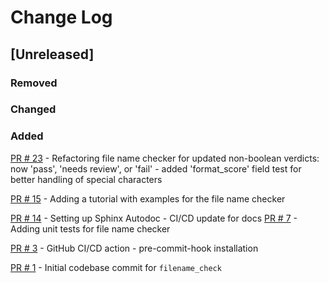 # Change Log

## [Unreleased]


### Removed

### Changed

### Added
[PR # 23](https://github.com/spacetelescope/mast_contributor_tools/pull/23)
    - Refactoring file name checker for updated non-boolean verdicts: now 'pass', 'needs review', or 'fail'
    - added 'format_score' field test for better handling of special characters

[PR # 15](https://github.com/spacetelescope/mast_contributor_tools/pull/15)
    - Adding a tutorial with examples for the file name checker

[PR # 14](https://github.com/spacetelescope/mast_contributor_tools/pull/14)
    - Setting up Sphinx Autodoc
    - CI/CD update for docs
[PR # 7](https://github.com/spacetelescope/mast_contributor_tools/pull/7)
    - Adding unit tests for file name checker

[PR # 3](https://github.com/spacetelescope/mast_contributor_tools/pull/3)
    - GitHub CI/CD action
    - pre-commit-hook installation

[PR # 1](https://github.com/spacetelescope/mast_contributor_tools/pull/1)
    - Initial codebase commit for `filename_check`
